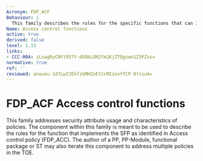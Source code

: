```yaml
---
Acronym: FDP_ACF
Behaviour: |
  This family describes the rules for the specific functions that can implement an access control policy named in Access control policy (FDP_ACC). Access control policy (FDP_ACC) specifies the scope of control of the policy.
Name: Access control functions
active: true
derived: false
level: 1.13
links:
- CCC-004: zLswgRyCNYt957Y-dUObLOH2fm1KjZTQgswn1Z3PZvs=
normative: true
ref: ''
reviewed: anuueu-1d7LwZJEkfzGMHZeEYzcMIzoxYfCP-8fzsu4=
---
```


# FDP_ACF Access control functions

This family addresses security attribute usage and characteristics of policies. The component within this family is meant to be used to describe the rules for the function that implements the SFP as identified in Access control policy (FDP_ACC). The author of a PP, PP-Module, functional package or ST may also iterate this component to address multiple policies in the TOE.